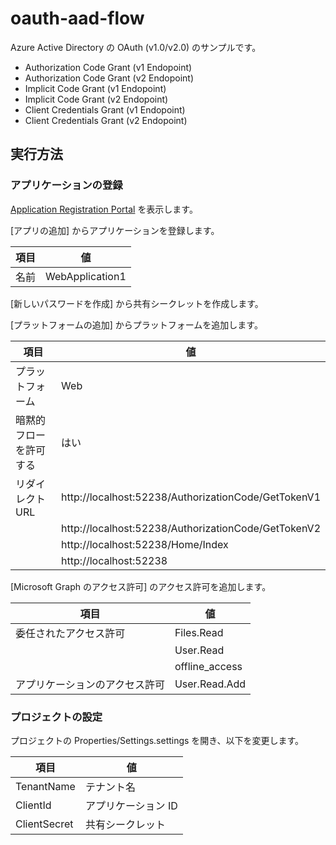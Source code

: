 ﻿# oauth-aad-flow

Azure Active Directory の OAuth (v1.0/v2.0) のサンプルです。

- Authorization Code Grant (v1 Endopoint)
- Authorization Code Grant (v2 Endopoint)
- Implicit Code Grant (v1 Endopoint)
- Implicit Code Grant (v2 Endopoint)
- Client Credentials Grant (v1 Endopoint)
- Client Credentials Grant (v2 Endopoint)

## 実行方法

### アプリケーションの登録

[Application Registration Portal](https://apps.dev.microsoft.com) を表示します。

\[アプリの追加\] からアプリケーションを登録します。

|項目|値|
|---|---|
|名前|WebApplication1|

\[新しいパスワードを作成\] から共有シークレットを作成します。

\[プラットフォームの追加\] からプラットフォームを追加します。

|項目|値|
|---|---|
|プラットフォーム|Web|
|暗黙的フローを許可する|はい|
|リダイレクト URL|http://localhost:52238/AuthorizationCode/GetTokenV1|
||http://localhost:52238/AuthorizationCode/GetTokenV2|
||http://localhost:52238/Home/Index|
||http://localhost:52238|

\[Microsoft Graph のアクセス許可\] のアクセス許可を追加します。

|項目|値|
|---|---|
|委任されたアクセス許可|Files.Read|
||User.Read|
||offline_access|
|アプリケーションのアクセス許可|User.Read.Add|

### プロジェクトの設定

プロジェクトの Properties/Settings.settings を開き、以下を変更します。

|項目|値|
|---|---|
|TenantName|テナント名|
|ClientId|アプリケーション ID|
|ClientSecret|共有シークレット|
